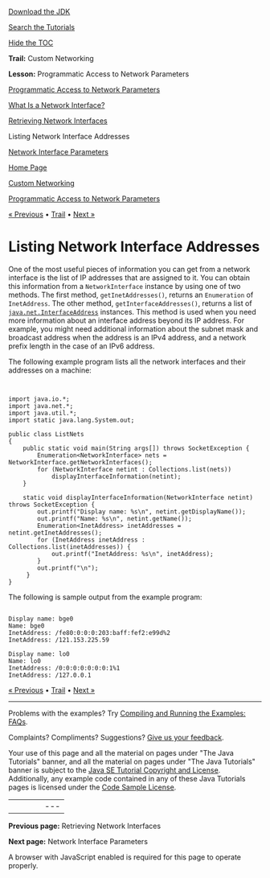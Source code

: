 [Download
the JDK](http://java.sun.com/javase/6/download.jsp)
  
[Search the
Tutorials](../../search.html)
  
[Hide the TOC](javascript:toggleLeft())

**Trail:** Custom Networking
  
**Lesson:** Programmatic Access to Network Parameters

[Programmatic Access to Network Parameters](index.html)

[What Is a Network Interface?](definition.html)

[Retrieving Network Interfaces](retrieving.html)

Listing Network Interface Addresses

[Network Interface Parameters](parameters.html)

[Home Page](../../index.html)
>
[Custom Networking](../index.html)
>
[Programmatic Access to Network Parameters](index.html)

[« Previous](retrieving.html) • [Trail](../TOC.html) • [Next »](parameters.html)

# Listing Network Interface Addresses

One of the most useful pieces of information you can get from a
network interface is the list of IP addresses that are assigned to it.
You can obtain this information from a `NetworkInterface`
instance by using one of two methods. The first method,
`getInetAddresses()`, returns an `Enumeration` of
`InetAddress`. The other method,
`getInterfaceAddresses()`, returns a list of
[`java.net.InterfaceAddress`](http://download.oracle.com/javase/7/docs/api/java/net/InterfaceAddress.html) instances. This method is used when you need more
information about an interface address beyond its IP address. For
example, you might need additional information about the subnet mask and
broadcast address when the address is an IPv4 address, and
a network prefix length in the case of an IPv6 address.

The following example program lists all the network interfaces and their addresses
on a machine:

```


import java.io.*;
import java.net.*;
import java.util.*;
import static java.lang.System.out;

public class ListNets 
{
    public static void main(String args[]) throws SocketException {
        Enumeration<NetworkInterface> nets = NetworkInterface.getNetworkInterfaces();
        for (NetworkInterface netint : Collections.list(nets))
            displayInterfaceInformation(netint);
    }

    static void displayInterfaceInformation(NetworkInterface netint) throws SocketException {
        out.printf("Display name: %s\n", netint.getDisplayName());
        out.printf("Name: %s\n", netint.getName());
        Enumeration<InetAddress> inetAddresses = netint.getInetAddresses();
        for (InetAddress inetAddress : Collections.list(inetAddresses)) {
            out.printf("InetAddress: %s\n", inetAddress);
        }
        out.printf("\n");
     }
}  

```

The following is sample output from the example program:

```

Display name: bge0
Name: bge0
InetAddress: /fe80:0:0:0:203:baff:fef2:e99d%2
InetAddress: /121.153.225.59

Display name: lo0
Name: lo0
InetAddress: /0:0:0:0:0:0:0:1%1
InetAddress: /127.0.0.1

```

[« Previous](retrieving.html)
•
[Trail](../TOC.html)
•
[Next »](parameters.html)

---

Problems with the examples? Try [Compiling and Running
the Examples: FAQs](../../information/run-examples.html).
  
Complaints? Compliments? Suggestions? [Give
us your feedback](http://download.oracle.com/javase/feedback.html).

Your use of this page and all the material on pages under "The Java Tutorials" banner,
and all the material on pages under "The Java Tutorials" banner is subject to the [Java SE Tutorial Copyright
and License](../../information/license.html).
Additionally, any example code contained in any of these Java
Tutorials pages is licensed under the
[Code
Sample License](http://developers.sun.com/license/berkeley_license.html).

|  |  |  |  |  |
| --- | --- | --- | --- | --- |
| |  |  | | --- | --- | | duke image | Oracle logo | | [About Oracle](http://www.oracle.com/us/corporate/index.html) | [Oracle Technology Network](http://www.oracle.com/technology/index.html) | [Terms of Service](https://www.samplecode.oracle.com/servlets/CompulsoryClickThrough?type=TermsOfService) | Copyright © 1995, 2011 Oracle and/or its affiliates. All rights reserved. |

**Previous page:** Retrieving Network Interfaces
  
**Next page:** Network Interface Parameters




A browser with JavaScript enabled is required for this page to operate properly.